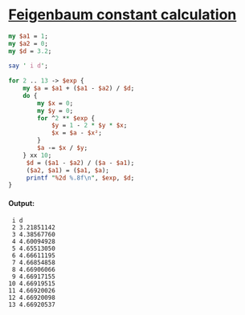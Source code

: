 [1]: https://rosettacode.org/wiki/Feigenbaum_constant_calculation

# [Feigenbaum constant calculation][1]

```perl
my $a1 = 1;
my $a2 = 0;
my $d = 3.2;
 
say ' i d';
 
for 2 .. 13 -> $exp {
    my $a = $a1 + ($a1 - $a2) / $d;
    do {
        my $x = 0;
        my $y = 0;
        for ^2 ** $exp {
            $y = 1 - 2 * $y * $x;
            $x = $a - $x²;
        }
        $a -= $x / $y;
    } xx 10;
     $d = ($a1 - $a2) / ($a - $a1);
     ($a2, $a1) = ($a1, $a);
     printf "%2d %.8f\n", $exp, $d;
}
```

#### Output:
```
 i d
 2 3.21851142
 3 4.38567760
 4 4.60094928
 5 4.65513050
 6 4.66611195
 7 4.66854858
 8 4.66906066
 9 4.66917155
10 4.66919515
11 4.66920026
12 4.66920098
13 4.66920537
```